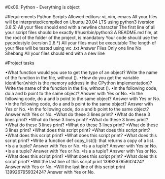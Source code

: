 #0x09. Python - Everything is object

#Requirements
Python Scripts
Allowed editors: vi, vim, emacs
All your files will be interpreted/compiled on Ubuntu 20.04 LTS using python3 (version 3.8.5)
All your files should end with a newline character
The first line of all your script files should be exactly #!/usr/bin/python3
A README.md file, at the root of the folder of the project, is mandatory
Your code should use the pycodestyle (version 2.8.*)
All your files must be executable
The length of your files will be tested using wc
.txt Answer Files
Only one line
No Shebang
All your files should end with a new line

#Project tasks

•What function would you use to get the type of an object? Write the name of the function in the file, without ().
•How do you get the variable identifier(which is the memory address in the CPython implementation)? Write the name of the function in the file, without ().
•In the following code, do a and b point to the same object? Answer with Yes or No.
•In the following code, do a and b point to the same object? Answer with Yes or No.
•In the following code, do a and b point to the same object? Answer with Yes or No.
•In the following code, do a and b point to the same object? Answer with Yes or No.
•What do these 3 lines print?
•What do these 3 lines print?
•What do these 3 lines print?
•What do these 3 lines print?
•What do these 3 lines print?
•What do these 3 lines print?
•What do these 3 lines print?
•What does this script print?
•What does this script print?
•What does this script print?
•What does this script print?
•What does this script print?
•Write a function def copy_list(l): that returns a copy of a list.
•Is a a tuple? Answer with Yes or No.
•Is a a tuple? Answer with Yes or No.
•Is a a tuple? Answer with Yes or No.
•Is a a tuple? Answer with Yes or No.
•What does this script print?
•What does this script print?
•What does this script print?
•Will the last line of this script print 139926795932424? Answer with Yes or No.
•Will the last line of this script print 139926795932424? Answer with Yes or No.

